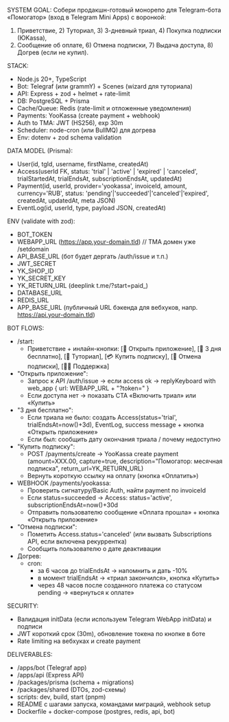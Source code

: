 SYSTEM GOAL:
Собери продакшн-готовый монорепо для Telegram-бота «Помогатор» (вход в Telegram Mini Apps) с воронкой:
1) Приветствие, 2) Туториал, 3) 3-дневный триал, 4) Покупка подписки (ЮKassa), 
5) Сообщение об оплате, 6) Отмена подписки, 7) Выдача доступа, 8) Догрев (если не купил).

STACK:
- Node.js 20+, TypeScript
- Bot: Telegraf (или grammY) + Scenes (wizard для туториала)
- API: Express + zod + helmet + rate-limit
- DB: PostgreSQL + Prisma
- Cache/Queue: Redis (rate-limit и отложенные уведомления)
- Payments: YooKassa (create payment + webhook)
- Auth to TMA: JWT (HS256), exp 30m
- Scheduler: node-cron (или BullMQ) для догрева
- Env: dotenv + zod schema validation

DATA MODEL (Prisma):
- User(id, tgId, username, firstName, createdAt)
- Access(userId FK, status: 'trial' | 'active' | 'expired' | 'canceled', trialStartedAt, trialEndsAt, subscriptionEndsAt, updatedAt)
- Payment(id, userId, provider='yookassa', invoiceId, amount, currency='RUB', status: 'pending'|'succeeded'|'canceled'|'expired', createdAt, updatedAt, meta JSON)
- EventLog(id, userId, type, payload JSON, createdAt)

ENV (validate with zod):
- BOT_TOKEN
- WEBAPP_URL (https://app.your-domain.tld)  // TMA домен уже /setdomain
- API_BASE_URL (бот будет дергать /auth/issue и т.п.)
- JWT_SECRET
- YK_SHOP_ID
- YK_SECRET_KEY
- YK_RETURN_URL (deeplink t.me/<bot>?start=paid_<id>)
- DATABASE_URL
- REDIS_URL
- APP_BASE_URL (публичный URL бэкенда для вебхуков, напр. https://api.your-domain.tld)

BOT FLOWS:
- /start:
  - Приветствие + инлайн-кнопки:
    [🚀 Открыть приложение], [🎁 3 дня бесплатно], [📘 Туториал], [💳 Купить подписку], [🙅 Отмена подписки], [👨‍💻 Поддержка]
- "Открыть приложение":
  - Запрос к API /auth/issue -> если access ok -> replyKeyboard with web_app { url: WEBAPP_URL + "?token=<jwt>" }
  - Если доступа нет -> показать CTA «Включить триал» или «Купить»
- "3 дня бесплатно":
  - Если триала не было: создать Access(status='trial', trialEndsAt=now()+3d), EventLog, success message + кнопка «Открыть приложение»
  - Если был: сообщить дату окончания триала / почему недоступно
- "Купить подписку":
  - POST /payments/create -> YooKassa create payment (amount=XXX.00, capture=true, description="Помогатор: месячная подписка", return_url=YK_RETURN_URL)
  - Вернуть короткую ссылку на оплату (кнопка «Оплатить»)
- WEBHOOK /payments/yookassa:
  - Проверить сигнатуру/Basic Auth, найти payment по invoiceId
  - Если status=succeeded -> Access: status='active', subscriptionEndsAt=now()+30d
  - Отправить пользователю сообщение «Оплата прошла» + кнопка «Открыть приложение»
- "Отмена подписки":
  - Пометить Access.status='canceled' (или вызвать Subscriptions API, если включена рекуррентка)
  - Сообщить пользователю о дате деактивации
- Догрев:
  - cron: 
    - за 6 часов до trialEndsAt -> напомнить и дать -10%
    - в момент trialEndsAt -> «триал закончился», кнопка «Купить»
    - через 48 часов после созданного платежа со статусом pending -> «вернуться к оплате»

SECURITY:
- Валидация initData (если используем Telegram WebApp initData) и подписи
- JWT короткий срок (30m), обновление токена по кнопке в боте
- Rate limiting на вебхуках и create payment

DELIVERABLES:
- /apps/bot (Telegraf app)
- /apps/api (Express API)
- /packages/prisma (schema + migrations)
- /packages/shared (DTOs, zod-схемы)
- scripts: dev, build, start (pnpm)
- README с шагами запуска, командами миграций, webhook setup
- Dockerfile + docker-compose (postgres, redis, api, bot)
